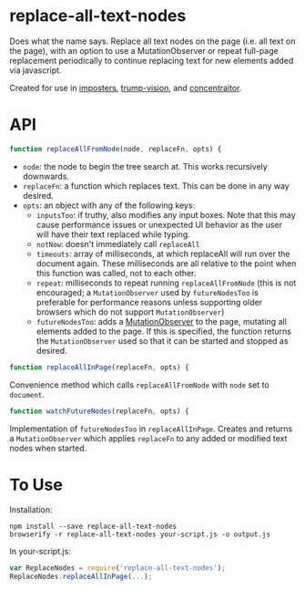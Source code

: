 replace-all-text-nodes
======================

Does what the name says. Replace all text nodes on the page (i.e. all text on the page), with an option to use a MutationObserver or repeat full-page replacement periodically to continue replacing text for new elements added via javascript.

Created for use in [imposters](https://github.com/cosmicexplorer/imposters), [trump-vision](https://github.com/cosmicexplorer/trump-vision), and [concentraitor](https://github.com/cosmicexplorer/concentraitor).

# API

```javascript
function replaceAllFromNode(node, replaceFn, opts) {
```
- `node`: the node to begin the tree search at. This works recursively downwards.
- `replaceFn`: a function which replaces text. This can be done in any way desired.
- `opts`: an object with any of the following keys:
  - `inputsToo`: if truthy, also modifies any input boxes. Note that this may cause performance issues or unexpected UI behavior as the user will have their text replaced while typing.
  - `notNow`: doesn't immediately call `replaceAll`
  - `timeouts`: array of milliseconds, at which replaceAll will run over the document again. These milliseconds are all relative to the point when this function was called, not to each other.
  - `repeat`: milliseconds to repeat running `replaceAllFromNode` (this is not encouraged; a `MutationObserver` used by `futureNodesToo` is preferable for performance reasons unless supporting older browsers which do not support `MutationObserver`)
  - `futureNodesToo`: adds a [MutationObserver](https://developer.mozilla.org/en-US/docs/Web/API/MutationObserver) to the page, mutating all elements added to the page. If this is specified, the function returns the `MutationObserver` used so that it can be started and stopped as desired.

```javascript
function replaceAllInPage(replaceFn, opts) {
```
Convenience method which calls `replaceAllFromNode` with `node` set to `document`.

```javascript
function watchFutureNodes(replaceFn, opts) {
```
Implementation of `futureNodesToo` in `replaceAllInPage`. Creates and returns a `MutationObserver` which applies `replaceFn` to any added or modified text nodes when started.

# To Use

Installation:
```shell
npm install --save replace-all-text-nodes
browserify -r replace-all-text-nodes your-script.js -o output.js
```
In your-script.js:
```javascript
var ReplaceNodes = require('replace-all-text-nodes');
ReplaceNodes.replaceAllInPage(...);
```
